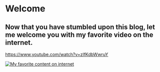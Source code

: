 # Welcome

## Now that you have stumbled upon this blog, let me welcome you with my favorite video on the internet. 

https://www.youtube.com/watch?v=zlfKdbWwruY

[![My favorite content on internet](https://img.youtube.com/vi/zlfKdbWwruY/0.jpg)](https://www.youtube.com/watch?v=zlfKdbWwruY)
